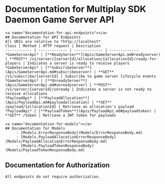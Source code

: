 # Documentation for Multiplay SDK Daemon Game Server API
    <a name="documentation-for-api-endpoints"></a>
    ## Documentation for API Endpoints
    All URIs are relative to *http://localhost*
    Class | Method | HTTP request | Description
    ------------ | ------------- | ------------- | -------------
    *GameServerApi* | [**ReadyServer**](Apis/GameServerApi.md#readyserver) | **POST** /v1/server/{serverId}/allocation/{allocationId}/ready-for-players | Indicates a server is ready to receive players
    *GameServerApi* | [**SubscribeServer**](Apis/GameServerApi.md#subscribeserver) | **GET** /v1/subscribe/{serverId} | Subscribe to game server lifecycle events
    *GameServerApi* | [**UnreadyServer**](Apis/GameServerApi.md#unreadyserver) | **POST** /v1/server/{serverId}/unready | Indicates a server is not ready to receive allocations
    *PayloadApi* | [**PayloadAllocation**](Apis/PayloadApi.md#payloadallocation) | **GET** /payload/{allocationId} | Retrieve an allocation's payload
    *PayloadApi* | [**PayloadToken**](Apis/PayloadApi.md#payloadtoken) | **GET** /token | Retrieve a JWT token for payloads
    
    <a name="documentation-for-models"></a>
    ## Documentation for Models
         - [Models.ErrorResponseBody](Models/ErrorResponseBody.md)
         - [Models.PayloadAllocationErrorResponseBody](Models/PayloadAllocationErrorResponseBody.md)
         - [Models.PayloadTokenResponseBody](Models/PayloadTokenResponseBody.md)
        
<a name="documentation-for-authorization"></a>
## Documentation for Authorization
    All endpoints do not require authorization.
